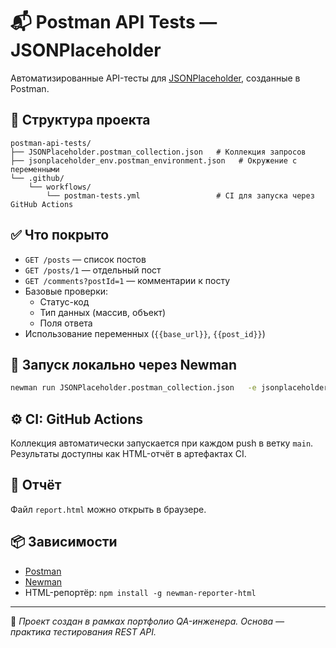 
# 📬 Postman API Tests — JSONPlaceholder

Автоматизированные API-тесты для [JSONPlaceholder](https://jsonplaceholder.typicode.com), созданные в Postman.

## 📁 Структура проекта

```
postman-api-tests/
├── JSONPlaceholder.postman_collection.json   # Коллекция запросов
├── jsonplaceholder_env.postman_environment.json   # Окружение с переменными
└── .github/
    └── workflows/
        └── postman-tests.yml                 # CI для запуска через GitHub Actions
```

## ✅ Что покрыто

- `GET /posts` — список постов
- `GET /posts/1` — отдельный пост
- `GET /comments?postId=1` — комментарии к посту
- Базовые проверки:
  - Статус-код
  - Тип данных (массив, объект)
  - Поля ответа
- Использование переменных (`{{base_url}}`, `{{post_id}}`)

## 🧪 Запуск локально через Newman

```bash
newman run JSONPlaceholder.postman_collection.json   -e jsonplaceholder_env.postman_environment.json   -r cli,html   --reporter-html-export report.html
```

## ⚙️ CI: GitHub Actions

Коллекция автоматически запускается при каждом push в ветку `main`.  
Результаты доступны как HTML-отчёт в артефактах CI.

## 📄 Отчёт

Файл `report.html` можно открыть в браузере.

## 📦 Зависимости

- [Postman](https://www.postman.com/)
- [Newman](https://github.com/postmanlabs/newman)
- HTML-репортёр: `npm install -g newman-reporter-html`

---

📁 *Проект создан в рамках портфолио QA-инженера. Основа — практика тестирования REST API.*

